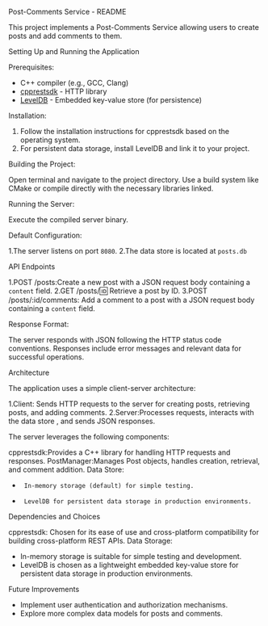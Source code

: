 Post-Comments Service - README


This project implements a Post-Comments Service allowing users to create posts and add comments to them.


Setting Up and Running the Application


Prerequisites:


* C++ compiler (e.g., GCC, Clang)
*  [cpprestsdk](https://github.com/microsoft/cpprestsdk) - HTTP library
*  [LevelDB](https://github.com/google/leveldb) - Embedded key-value store (for persistence)


Installation:


1. Follow the installation instructions for cpprestsdk based on the operating system.
2. For persistent data storage, install LevelDB and link it to your project.


Building the Project:


Open terminal and navigate to the project directory. Use a build system like CMake or compile directly with the necessary libraries linked.


Running the Server:


Execute the compiled server binary.


Default Configuration:


1.The server listens on port `8080`.
2.The data store  is located at `posts.db`


API Endpoints


1.POST /posts:Create a new post with a JSON request body containing a `content` field.
2.GET /posts/:id: Retrieve a post by ID.
3.POST /posts/:id/comments: Add a comment to a post with a JSON request body   containing a `content` field.


Response Format:


The server responds with JSON following the HTTP status code conventions. Responses include error messages and relevant data for successful operations.


Architecture


The application uses a simple client-server architecture:


1.Client: Sends HTTP requests to the server for creating posts, retrieving posts, and adding         comments.
2.Server:Processes requests, interacts with the data store , and sends JSON responses.


The server leverages the following components:


cpprestsdk:Provides a C++ library for handling HTTP requests and responses.
PostManager:Manages Post objects, handles creation, retrieval, and comment addition.
Data Store:
*      In-memory storage (default) for simple testing.
*      LevelDB for persistent data storage in production environments.


Dependencies and Choices


cpprestsdk: Chosen for its ease of use and cross-platform compatibility for building cross-platform REST APIs.
Data Storage:
* In-memory storage is suitable for simple testing and development.
* LevelDB is chosen as a lightweight embedded key-value store for persistent data storage   in production environments. 


Future Improvements


*  Implement user authentication and authorization mechanisms.
*  Explore more complex data models for posts and comments.
